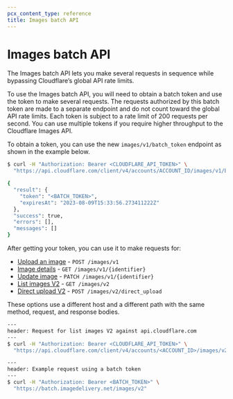 ```yaml
---
pcx_content_type: reference
title: Images batch API
---
```


# Images batch API

The Images batch API lets you make several requests in sequence while bypassing Cloudflare’s global API rate limits. 

To use the Images batch API, you will need to obtain a batch token and use the token to make several requests. The requests authorized by this batch token are made to a separate endpoint and do not count toward the global API rate limits. Each token is subject to a rate limit of 200 requests per second. You can use multiple tokens if you require higher throughput to the Cloudflare Images API.

To obtain a token, you can use the new `images/v1/batch_token` endpoint as shown in the example below.

```bash
$ curl -H "Authorization: Bearer <CLOUDFLARE_API_TOKEN>" \
  "https://api.cloudflare.com/client/v4/accounts/ACCOUNT_ID/images/v1/batch_token"

{
  "result": {
    "token": "<BATCH_TOKEN>",
    "expiresAt": "2023-08-09T15:33:56.273411222Z"
  },
  "success": true,
  "errors": [],
  "messages": []
}
```

After getting your token, you can use it to make requests for:

- [Upload an image](https://developers.cloudflare.com/api/operations/cloudflare-images-upload-an-image-via-url) - `POST /images/v1`
- [Image details](https://developers.cloudflare.com/api/operations/cloudflare-images-image-details) - `GET /images/v1/{identifier}`
- [Update image](https://developers.cloudflare.com/api/operations/cloudflare-images-update-image) - `PATCH /images/v1/{identifier}`
- [List images V2](https://developers.cloudflare.com/api/operations/cloudflare-images-list-images-v2) - `GET /images/v2`
- [Direct upload V2](https://developers.cloudflare.com/api/operations/cloudflare-images-create-authenticated-direct-upload-url-v-2) - `POST /images/v2/direct_upload`

These options use a different host and a different path with the same method, request, and response bodies. 

```bash
---
header: Request for list images V2 against api.cloudflare.com
---
$ curl -H "Authorization: Bearer <CLOUDFLARE_API_TOKEN>" \
  "https://api.cloudflare.com/client/v4/accounts/<ACCOUNT_ID>/images/v2"
```

```bash
---
header: Example request using a batch token
---
$ curl -H "Authorization: Bearer <BATCH_TOKEN>" \
  "https://batch.imagedelivery.net/images/v2"
```
